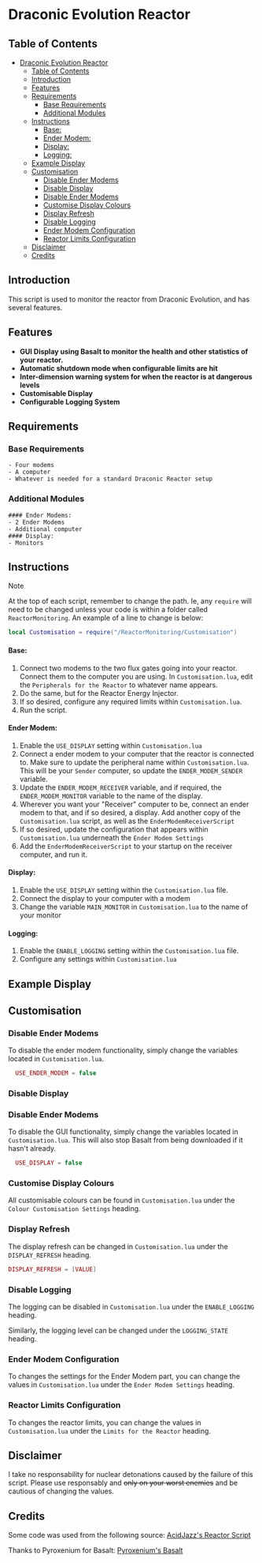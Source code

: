 # Draconic Evolution Reactor
## Table of Contents

- [Draconic Evolution Reactor](#draconic-evolution-reactor)
  - [Table of Contents](#table-of-contents)
  - [Introduction](#introduction)
  - [Features](#features)
  - [Requirements](#requirements)
    - [Base Requirements](#base-requirements)
    - [Additional Modules](#additional-modules)
  - [Instructions](#instructions)
      - [Base:](#base)
      - [Ender Modem:](#ender-modem)
      - [Display:](#display)
      - [Logging:](#logging)
  - [Example Display](#example-display)
  - [Customisation](#customisation)
    - [Disable Ender Modems](#disable-ender-modems)
    - [Disable Display](#disable-display)
    - [Disable Ender Modems](#disable-ender-modems-1)
    - [Customise Display Colours](#customise-display-colours)
    - [Display Refresh](#display-refresh)
    - [Disable Logging](#disable-logging)
    - [Ender Modem Configuration](#ender-modem-configuration)
    - [Reactor Limits Configuration](#reactor-limits-configuration)
  - [Disclaimer](#disclaimer)
  - [Credits](#credits)


## Introduction

This script is used to monitor the reactor from Draconic Evolution, and has several features.

## Features
- **GUI Display using Basalt to monitor the health and other statistics of your reactor.**
- **Automatic shutdown mode when configurable limits are hit**
- **Inter-dimension warning system for when the reactor is at dangerous levels**
- **Customisable Display**
- **Configurable Logging System**

## Requirements
  ### Base Requirements
    - Four modems
    - A computer
    - Whatever is needed for a standard Draconic Reactor setup

  ### Additional Modules
    #### Ender Modems:
    - 2 Ender Modems
    - Additional computer
    #### Display:
    - Monitors

## Instructions

> [!NOTE]   
> At the top of each script, remember to change the path. Ie, any `require` will need to be changed unless your code is within a folder called `ReactorMonitoring`. An example of a line to change is below:  
> 
> ```lua
> local Customisation = require("/ReactorMonitoring/Customisation")
> ```

#### Base:
1. Connect two modems to the two flux gates going into your reactor. Connect them to the computer you are using. In ```Customisation.lua```, edit the ```Peripherals for the Reactor``` to whatever name appears.
2. Do the same, but for the Reactor Energy Injector.
3. If so desired, configure any required limits within ```Customisation.lua```.
4. Run the script.

#### Ender Modem:
1. Enable the ```USE_DISPLAY``` setting within  ```Customisation.lua```
2. Connect a ender modem to your computer that the reactor is connected to. Make sure to update the peripheral name within ```Customisation.lua```. This will be your ```Sender``` computer, so update the ```ENDER_MODEM_SENDER``` variable.
3. Update the ```ENDER_MODEM_RECEIVER``` variable, and if required, the ```ENDER_MODEM_MONITOR``` variable to the name of the display.
4. Wherever you want your "Receiver" computer to be, connect an ender modem to that, and if so desired, a display. Add another copy of the ```Customisation.lua``` script, as well as the ```EnderModemReceiverScript```
5. If so desired, update the configuration that appears within ```Customisation.lua``` underneath the ```Ender Modem Settings```
6. Add the ```EnderModemReceiverScript``` to your startup on the receiver computer, and run it.

#### Display:
1. Enable the ```USE_DISPLAY``` setting within the ```Customisation.lua``` file.
2. Connect the display to your computer with a modem
3. Change the variable ```MAIN_MONITOR``` in ```Customisation.lua``` to the name of your monitor 

#### Logging:
1. Enable the ```ENABLE_LOGGING``` setting within the ```Customisation.lua``` file.
2. Configure any settings within ```Customisation.lua```
   
## Example Display

## Customisation
### Disable Ender Modems
To disable the ender modem functionality, simply change the variables located in ```Customisation.lua```.
```lua
  USE_ENDER_MODEM = false
```

### Disable Display

### Disable Ender Modems
To disable the GUI functionality, simply change the variables located in ```Customisation.lua```. This will also stop Basalt from being downloaded if it hasn't already.
```lua
  USE_DISPLAY = false
```

### Customise Display Colours
All customisable colours can be found in ```Customisation.lua``` under the ```Colour Customisation Settings``` heading.

### Display Refresh
The display refresh can be changed in ```Customisation.lua``` under the ```DISPLAY_REFRESH``` heading.

```lua
DISPLAY_REFRESH = [VALUE]
```

### Disable Logging
The logging can be disabled in ```Customisation.lua``` under the ```ENABLE_LOGGING``` heading.

Similarly, the logging level can be changed under the ```LOGGING_STATE``` heading.

### Ender Modem Configuration

To changes the settings for the Ender Modem part, you can change the values in ```Customisation.lua``` under the ```Ender Modem Settings``` heading. 

### Reactor Limits Configuration

To changes the reactor limits, you can change the values in ```Customisation.lua``` under the ```Limits for the Reactor``` heading. 

## Disclaimer

I take no responsability for nuclear detonations caused by the failure of this script. Please use responsably and ~~only on your worst enemies~~ and be cautious of changing the values.

## Credits
Some code was used from the following source:
[AcidJazz's Reactor Script](https://raw.githubusercontent.com/acidjazz/drmon/master/drmon.lua)

Thanks to Pyroxenium for Basalt:
[Pyroxenium's Basalt](https://github.com/Pyroxenium/Basalt/tree/master/Basalt)
